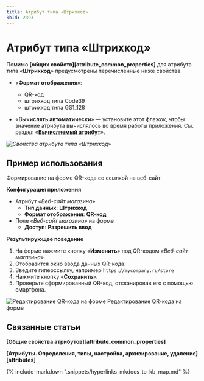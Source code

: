 ```yaml
---
title: Атрибут типа «Штрихкод»
kbId: 2393
---
```


# Атрибут типа «Штрихкод»

Помимо **[общих свойств][attribute_common_properties]** для атрибута типа «**Штрихкод**» предусмотрены перечисленные ниже свойства.

- «**Формат отображения**»:

    - QR-код
    - штрихкод типа Code39
    - штрихкод типа GS1\_128
- «**Вычислять автоматически**» — установите этот флажок, чтобы значение атрибута вычислялось во время работы приложения. См. раздел «**[Вычисляемый атрибут](https://kb.comindware.ru/article.php?id=2254)**».

_![Свойства атрибута типа «Штрихкод»](https://kb.comindware.ru/assets/attribute_qrcode_properties.png)_

## Пример использования

Формирование на форме QR-кода со ссылкой на веб-сайт

**Конфигурация приложения**

- Атрибут *«Веб-сайт магазина»*
    - **Тип данных**: **Штрихкод**
    - **Формат отображения**: **QR-код**
- Поле *«Веб-сайт магазина»* на форме
    - **Доступ**: **Разрешить ввод**

**Результирующее поведение**

1. На форме нажмите кнопку «**Изменить**» под QR-кодом *«Веб-сайт магазина»*.
2. Отобразится окно ввода данных QR-кода.
3. Введите гиперссылку, например `https://mycompany.ru/store`
4. Нажмите кнопку «**Сохранить**».
5. Проверьте сформированный QR-код, отсканировав его с помощью смартфона.

![Редактирование QR-кода на форме](https://kb.comindware.ru/assets/attribute_qrcode_example.png)
Редактирование QR-кода на форме

## Связанные статьи

**[Общие свойства атрибутов][attribute_common_properties]**

**[Атрибуты. Определения, типы, настройка, архивирование, удаление][attributes]**



{% include-markdown ".snippets/hyperlinks_mkdocs_to_kb_map.md" %}
